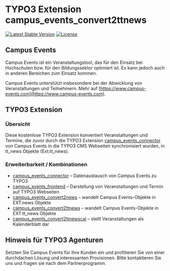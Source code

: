 # TYPO3 Extension campus_events_convert2ttnews

[![Latest Stable Version](https://poser.pugx.org/brainappeal/campus_events_convert2ttnews/v/stable)](https://packagist.org/packages/brainappeal/campus_events_convert2ttnews)
[![License](https://poser.pugx.org/brainappeal/campus_events_convert2ttnews/license)](https://packagist.org/packages/brainappeal/campus_events_convert2ttnews)

## Campus Events
Campus Events ist ein Veranstaltungstool, das für den Einsatz bei Hochschulen bzw. für den Bildungssektor optimiert ist. 
Es kann jedoch auch in anderen Bereichen zum Einsatz kommen. 

Campus Events unterstützt insbesondere bei der Abwicklung von Veranstaltungen und Teilnehmern. Mehr auf 
[https://www.campus-events.com](https://www.campus-events.com). 

## TYPO3 Extension

### Übersicht
Diese kostenlose TYPO3 Extension konvertiert Veranstaltungen und Termine, die zuvor durch die TYPO3 Extension 
[campus_events_connector](https://github.com/BrainAppeal/campus_events_connector) von Campus Events in die TYPO3 CMS 
Webseiten synchronisiert wurden, in tt_news Objekte (Ext:tt_news).

### Erweiterbarkeit / Kombinationen
* [campus_events_connector](https://github.com/BrainAppeal/campus_events_connector)                  – Datenaustausch von Campus Events zu TYPO3
* [campus_events_frontend](https://github.com/BrainAppeal/campus_events_frontend)                    – Darstellung von Veranstaltungen und Termin auf TYPO3 Webseiten
* [campus_events_convert2news](https://github.com/BrainAppeal/campus_events_convert2news)            – wandelt Campus Events-Objekte in EXT:news Objekte 
* [campus_events_convert2ttnews]( https://github.com/BrainAppeal/campus_events_convert2ttnews)       – wandelt Campus Events-Objekte in EXT:tt_news Objekte 
* [campus_events_convert2ttnewscal]( https://github.com/BrainAppeal/campus_events_convert2ttnewscal) – stellt Veranstaltungen als Kalenderblatt dar 

## Hinweis für TYPO3 Agenturen
Setzten Sie Campus Events für Ihre Kunden ein und profitieren Sie von einer durchdachen Lösung und interessanten 
Provisionen. Bitte kontaktieren Sie uns und fragen sie nach dem Partnerprogramm.
